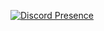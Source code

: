 [![Discord Presence](https://lanyard.cnrad.dev/api/404053132910395393?animated=true%theme=dark&idleMessage=HypnoticOcelot%20on%20most%20platforms)](https://ocelot.lol)
